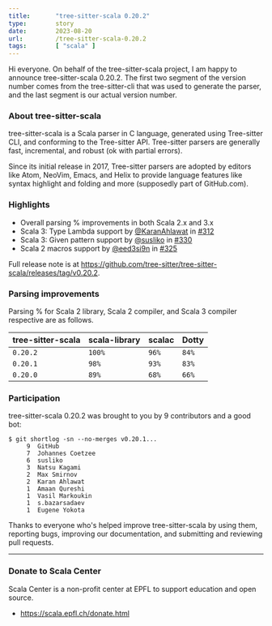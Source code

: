 ```yaml
---
title:       "tree-sitter-scala 0.20.2"
type:        story
date:        2023-08-20
url:         /tree-sitter-scala-0.20.2
tags:        [ "scala" ]
---
```


Hi everyone. On behalf of the tree-sitter-scala project, I am happy to announce tree-sitter-scala 0.20.2. The first two segment of the version number comes from the tree-sitter-cli that was used to generate the parser, and the last segment is our actual version number.

### About tree-sitter-scala

tree-sitter-scala is a Scala parser in C language, generated using Tree-sitter CLI, and conforming to the Tree-sitter API. Tree-sitter parsers are generally fast, incremental, and robust (ok with partial errors).
<!--more-->

Since its initial release in 2017, Tree-sitter parsers are adopted by editors like Atom, NeoVim, Emacs, and Helix to provide language features like syntax highlight and folding and more (supposedly part of GitHub.com).

### Highlights

- Overall parsing % improvements in both Scala 2.x and 3.x
- Scala 3: Type Lambda support by [@KaranAhlawat][@KaranAhlawat] in [#312][312]
- Scala 3: Given pattern support by [@susliko][@susliko] in [#330][330]
- Scala 2 macros support by [@eed3si9n][@eed3si9n] in [#325][325]

Full release note is at <https://github.com/tree-sitter/tree-sitter-scala/releases/tag/v0.20.2>.

### Parsing improvements

Parsing % for Scala 2 library, Scala 2 compiler, and Scala 3 compiler respective are as follows.

| tree-sitter-scala | scala-library | scalac | Dotty |
|-------------------|---------------|--------|-------|
| `0.20.2`          |     `100%`    |  `96%` | `84%` |
| `0.20.1`          |     `98%`     |  `93%` | `83%` |
| `0.20.0`          |     `89%`     |  `68%` | `66%` |

### Participation

tree-sitter-scala 0.20.2 was brought to you by 9 contributors and a good bot:

```
$ git shortlog -sn --no-merges v0.20.1...
     9  GitHub
     7  Johannes Coetzee
     6  susliko
     3  Natsu Kagami
     2  Max Smirnov
     2  Karan Ahlawat
     1  Amaan Qureshi
     1  Vasil Markoukin
     1  s.bazarsadaev
     1  Eugene Yokota
```

Thanks to everyone who's helped improve tree-sitter-scala by using them, reporting bugs, improving our documentation, and submitting and reviewing pull requests.

----

### Donate to Scala Center

Scala Center is a non-profit center at EPFL to support education and open source.

- https://scala.epfl.ch/donate.html


  [312]: https://github.com/tree-sitter/tree-sitter-scala/pull/312
  [330]: https://github.com/tree-sitter/tree-sitter-scala/pull/330
  [325]: https://github.com/tree-sitter/tree-sitter-scala/pull/325
  [@KaranAhlawat]: https://github.com/KaranAhlawat
  [@susliko]: https://github.com/susliko
  [@eed3si9n]: https://github.com/eed3si9n
